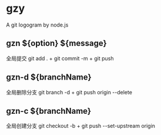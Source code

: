 <!--
 * @Desrcription: 
 * @Author: dongyue
 * @CreateDate: 
 * @LastEditors: dongyue
 * @LastEditTime: 2020-07-16 11:54:11
--> 
# gzy
A git logogram by node.js

## gzn ${option} ${message}
全局提交 git add . + git commit -m + git push

## gzn-d ${branchName}
全局删除分支 git branch -d + git push origin --delete

## gzn-c ${branchName}
全局创建分支 git checkout -b + git push --set-upstream origin